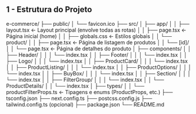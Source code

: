 
## 1 - Estrutura do Projeto

e-commerce/
├── public/
│   └── favicon.ico
├── src/
│   ├── app/
│   │   ├── layout.tsx          ← Layout principal (envolve todas as rotas)
│   │   ├── page.tsx            ← Página inicial (home)
│   │   ├── globals.css         ← Estilos globais
│   │   └── product/
│   │       ├── page.tsx        ← Página de listagem de produtos
│   │       └── [id]/
│   │           └── page.tsx    ← Página de detalhes do produto
│   ├── components/
│   │   ├── Header/
│   │   │   └── index.tsx
│   │   ├── Footer/
│   │   │   └── index.tsx
│   │   ├── Logo/
│   │   │   └── index.tsx
│   │   ├── ProductCard/
│   │   │   └── index.tsx
│   │   ├── ProductListing/
│   │   │   └── index.tsx
│   │   ├── ProductOptions/
│   │   │   └── index.tsx
│   │   ├── BuyBox/
│   │   │   └── index.tsx
│   │   ├── Section/
│   │   │   └── index.tsx
│   │   ├── FilterGroup/
│   │   │   └── index.tsx
│   │   └── ProductDetails/
│   │       └── index.tsx
│   ├── types/
│   │   └── productFilterProps.ts          ← Tipagens e enums (ProductProps, etc.)
├── tsconfig.json
├── next.config.ts
├── postcss.config.js
├── tailwind.config.ts (opcional)
├── package.json
└── README.md
